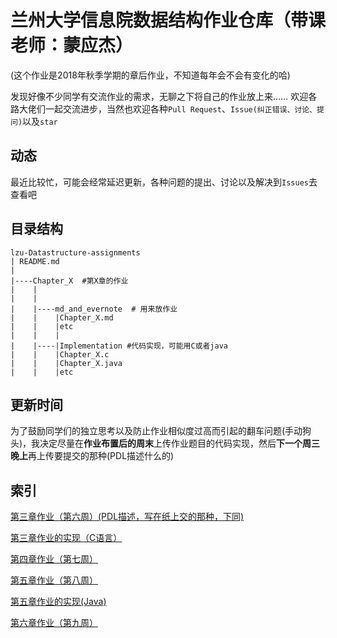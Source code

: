 # 兰州大学信息院数据结构作业仓库（带课老师：蒙应杰）
(这个作业是2018年秋季学期的章后作业，不知道每年会不会有变化的哈)
  
发现好像不少同学有交流作业的需求，无聊之下将自己的作业放上来……
欢迎各路大佬们一起交流进步，当然也欢迎各种`Pull Request`、`Issue(纠正错误、讨论、提问)`以及`star`
## 动态
最近比较忙，可能会经常延迟更新，各种问题的提出、讨论以及解决到`Issues`去查看吧
## 目录结构
```
lzu-Datastructure-assignments
| README.md
| 
|----Chapter_X  #第X章的作业
|    |
|    |
|    |----md_and_evernote  # 用来放作业
|    |    |Chapter_X.md
|    |    |etc
|    |    |
|    |----|Implementation #代码实现，可能用C或者java
|    |    |Chapter_X.c
|    |    |Chapter_X.java
|    |    |etc
```
## 更新时间
为了鼓励同学们的独立思考以及防止作业相似度过高而引起的翻车问题(手动狗头)，我决定尽量在**作业布置后的周末**上传作业题目的代码实现，然后**下一个周三晚上**再上传要提交的那种(PDL描述什么的)
## 索引
[第三章作业（第六周）(PDL描述，写在纸上交的那种，下同)](https://github.com/RayChromium/lzu-Datastructure-assignments/blob/master/Chapter_3/md_and_evernote/Chapter_3.md)
  
[第三章作业的实现（C语言）](https://github.com/RayChromium/lzu-Datastructure-assignments/blob/master/Chapter_3/Implementation/Chapter_3.c)
  
[第四章作业（第七周）](https://github.com/RayChromium/lzu-Datastructure-assignments/blob/master/Chapter_4/md_and_evernote/Chapter_4.md)
  
[第五章作业（第八周）](https://github.com/RayChromium/lzu-Datastructure-assignments/blob/master/Chapter_5/md/Chapter_5.md)
   
[第五章作业的实现(Java)](https://github.com/RayChromium/lzu-Datastructure-assignments/blob/master/Chapter_5/Implementation/String_type.java)
  
[第六章作业（第九周）](https://github.com/RayChromium/lzu-Datastructure-assignments/blob/master/Chapter_6/md/Chapter_6.md)
